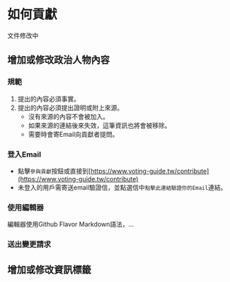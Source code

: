 # 如何貢獻

文件修改中

## 增加或修改政治人物內容

### 規範

1. 提出的內容必須事實。
1. 提出的內容必須提出證明或附上來源。
    - 沒有來源的內容不會被加入。
    - 如果來源的連結後來失效，這筆資訊也將會被移除。
    - 需要時會寄Email向貢獻者提問。

### 登入Email

- 點擊`參與貢獻`按鈕或直接到[https://www.voting-guide.tw/contribute](https://www.voting-guide.tw/contribute)
- 未登入的用戶需寄送email驗證信，並點選信中`點擊此連結驗證你的Email`連結。

### 使用編輯器

編輯器使用Github Flavor Markdown語法，...

### 送出變更請求

## 增加或修改資訊標籤
